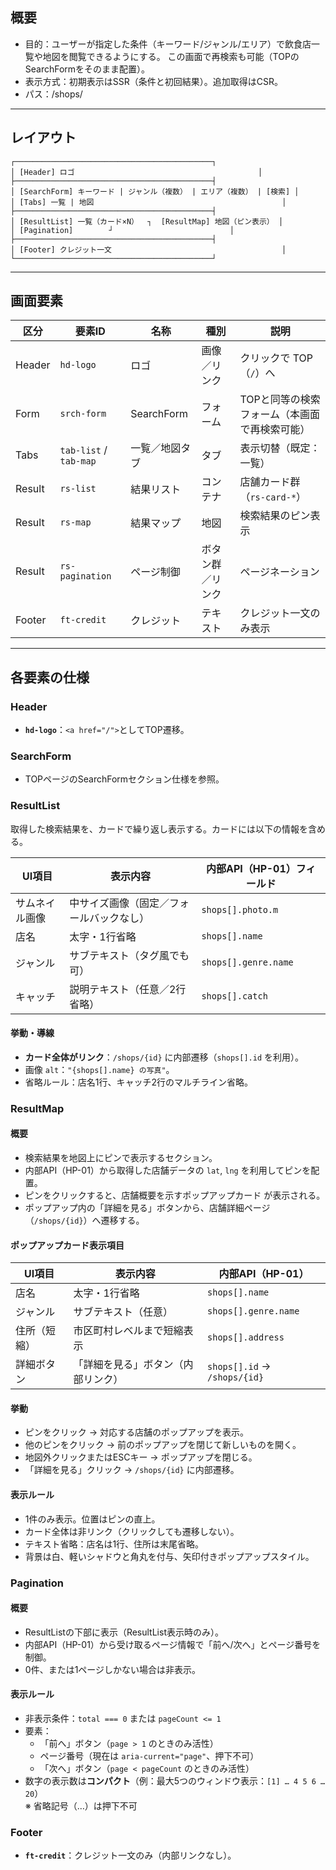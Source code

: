 ## 概要
- 目的：ユーザーが指定した条件（キーワード/ジャンル/エリア）で飲食店一覧や地図を閲覧できるようにする。  この画面で再検索も可能（TOPのSearchFormをそのまま配置）。
- 表示方式：初期表示はSSR（条件と初回結果）。追加取得はCSR。
- パス：/shops/

---
## レイアウト
```
┌────────────────────────────────────────────┐
│ [Header] ロゴ                                         │
├────────────────────────────────────────────┤
│ [SearchForm] キーワード | ジャンル（複数） | エリア（複数） | [検索] │
│ [Tabs] 一覧 | 地図                                          │
├────────────────────────────────────────────┤
│ [ResultList] 一覧（カード×N）  ┐  [ResultMap] 地図（ピン表示） │
│ [Pagination]        ┘                          │
├────────────────────────────────────────────┤
│ [Footer] クレジット一文                                      │
└────────────────────────────────────────────┘
```

---
## 画面要素
| 区分     | 要素ID                   | 名称         | 種別       | 説明                       |
| ------ | ---------------------- | ---------- | -------- | ------------------------ |
| Header | `hd-logo`              | ロゴ         | 画像／リンク   | クリックで TOP（`/`）へ          |
| Form   | `srch-form`            | SearchForm | フォーム     | TOPと同等の検索フォーム（本画面で再検索可能） |
| Tabs   | `tab-list` / `tab-map` | 一覧／地図タブ    | タブ       | 表示切替（既定：一覧）              |
| Result | `rs-list`              | 結果リスト      | コンテナ     | 店舗カード群（`rs-card-*`）      |
| Result | `rs-map`               | 結果マップ      | 地図       | 検索結果のピン表示                |
| Result | `rs-pagination`        | ページ制御      | ボタン群／リンク | ページネーション                 |
| Footer | `ft-credit`            | クレジット      | テキスト     | クレジット一文のみ表示              |

---
## 各要素の仕様
### Header
- **`hd-logo`**：`<a href="/">`としてTOP遷移。
### SearchForm
- TOPページのSearchFormセクション仕様を参照。
### ResultList
取得した検索結果を、カードで繰り返し表示する。カードには以下の情報を含める。

|UI項目|表示内容|内部API（HP-01）フィールド|
|---|---|---|
|サムネイル画像|中サイズ画像（固定／フォールバックなし）|`shops[].photo.m`|
|店名|太字・1行省略|`shops[].name`|
|ジャンル|サブテキスト（タグ風でも可）|`shops[].genre.name`|
|キャッチ|説明テキスト（任意／2行省略）|`shops[].catch`|
#### 挙動・導線
- **カード全体がリンク**：`/shops/{id}` に内部遷移（`shops[].id` を利用）。
- 画像 `alt`：`"{shops[].name} の写真"`。
- 省略ルール：店名1行、キャッチ2行のマルチライン省略。
### ResultMap
#### 概要
- 検索結果を地図上にピンで表示するセクション。
- 内部API（HP-01）から取得した店舗データの `lat`, `lng` を利用してピンを配置。
- ピンをクリックすると、店舗概要を示すポップアップカード が表示される。
- ポップアップ内の「詳細を見る」ボタンから、店舗詳細ページ（`/shops/{id}`）へ遷移する。
#### ポップアップカード表示項目
|UI項目|表示内容|内部API（HP-01）|
|---|---|---|
|店名|太字・1行省略|`shops[].name`|
|ジャンル|サブテキスト（任意）|`shops[].genre.name`|
|住所（短縮）|市区町村レベルまで短縮表示|`shops[].address`|
|詳細ボタン|「詳細を見る」ボタン（内部リンク）|`shops[].id` → `/shops/{id}`|
#### 挙動
- ピンをクリック → 対応する店舗のポップアップを表示。
- 他のピンをクリック → 前のポップアップを閉じて新しいものを開く。
- 地図外クリックまたはESCキー → ポップアップを閉じる。
- 「詳細を見る」クリック → `/shops/{id}` に内部遷移。

#### 表示ルール
- 1件のみ表示。位置はピンの直上。
- カード全体は非リンク（クリックしても遷移しない）。
- テキスト省略：店名は1行、住所は末尾省略。
- 背景は白、軽いシャドウと角丸を付与、矢印付きポップアップスタイル。
### Pagination
#### 概要
- ResultListの下部に表示（ResultList表示時のみ）。
- 内部API（HP-01）から受け取るページ情報で「前へ/次へ」とページ番号を制御。
- 0件、または1ページしかない場合は非表示。
#### 表示ルール
- 非表示条件：`total === 0` または `pageCount <= 1`
- 要素：
    - 「前へ」ボタン（`page > 1` のときのみ活性）
    - ページ番号（現在は `aria-current="page"`、押下不可）
    - 「次へ」ボタン（`page < pageCount` のときのみ活性）
- 数字の表示数は**コンパクト**（例：最大5つのウィンドウ表示：`[1] … 4 5 6 … 20`）  
    ※ 省略記号（…）は押下不可
### Footer
- **`ft-credit`**：クレジット一文のみ（内部リンクなし）。